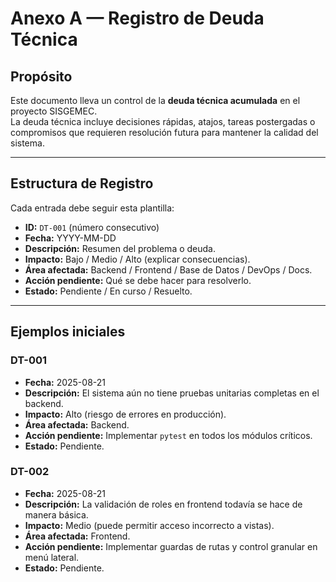 # Anexo A — Registro de Deuda Técnica

## Propósito
Este documento lleva un control de la **deuda técnica acumulada** en el proyecto SISGEMEC.  
La deuda técnica incluye decisiones rápidas, atajos, tareas postergadas o compromisos que requieren resolución futura para mantener la calidad del sistema.

---

## Estructura de Registro
Cada entrada debe seguir esta plantilla:

- **ID:** `DT-001` (número consecutivo)
- **Fecha:** YYYY-MM-DD
- **Descripción:** Resumen del problema o deuda.
- **Impacto:** Bajo / Medio / Alto (explicar consecuencias).
- **Área afectada:** Backend / Frontend / Base de Datos / DevOps / Docs.
- **Acción pendiente:** Qué se debe hacer para resolverlo.
- **Estado:** Pendiente / En curso / Resuelto.

---

## Ejemplos iniciales

### DT-001
- **Fecha:** 2025-08-21  
- **Descripción:** El sistema aún no tiene pruebas unitarias completas en el backend.  
- **Impacto:** Alto (riesgo de errores en producción).  
- **Área afectada:** Backend.  
- **Acción pendiente:** Implementar `pytest` en todos los módulos críticos.  
- **Estado:** Pendiente.

### DT-002
- **Fecha:** 2025-08-21  
- **Descripción:** La validación de roles en frontend todavía se hace de manera básica.  
- **Impacto:** Medio (puede permitir acceso incorrecto a vistas).  
- **Área afectada:** Frontend.  
- **Acción pendiente:** Implementar guardas de rutas y control granular en menú lateral.  
- **Estado:** Pendiente.
